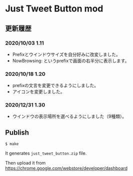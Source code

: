 # Just Tweet Button mod

## 更新履歴
### 2020/10/03 1.11 
+ Prefixとウインドウサイズを自分好みに改変しました。
+ NowBrowsing: というprefixで画面の右半分に表示します。
### 2020/10/18 1.20
+ prefixの文言を変更できるようにしました。
+ アイコンを変更しました。
### 2020/12/31 1.30
+ ウインドウの表示場所を選べるようにしました（9種類）。
## Publish
```console
$ make
```

It generates `just_tweet_button.zip` file.

Then upload it from https://chrome.google.com/webstore/developer/dashboard
